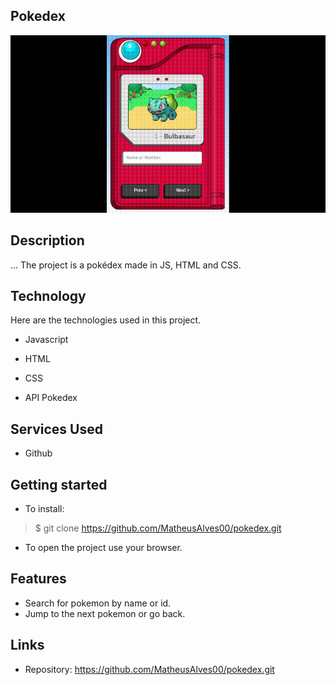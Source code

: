 ## Pokedex

![Project Introduction](https://github.com/MatheusAlves00/pokedex/blob/main/images/pokedex.gif)

## Description

...  The project is a pokédex made in JS, HTML and CSS.

## Technology

Here are the technologies used in  this  project.

*  Javascript

*  HTML

*  CSS

*  API Pokedex

## Services Used

*  Github

## Getting started

*  To  install:

> $  git clone https://github.com/MatheusAlves00/pokedex.git

*  To open the project use your browser.

## Features

-  Search for pokemon by name or id.
-  Jump to the next pokemon or go back.

## Links

-  Repository: https://github.com/MatheusAlves00/pokedex.git
